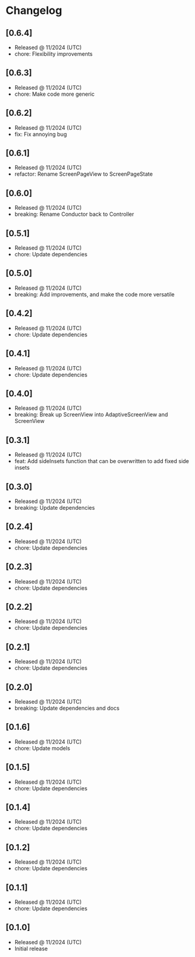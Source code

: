 # Changelog

## [0.6.4]

- Released @ 11/2024 (UTC)
- chore: Flexibility improvements

## [0.6.3]

- Released @ 11/2024 (UTC)
- chore: Make code more generic

## [0.6.2]

- Released @ 11/2024 (UTC)
- fix: Fix annoying bug

## [0.6.1]

- Released @ 11/2024 (UTC)
- refactor: Rename ScreenPageView to ScreenPageState

## [0.6.0]

- Released @ 11/2024 (UTC)
- breaking: Rename Conductor back to Controller

## [0.5.1]

- Released @ 11/2024 (UTC)
- chore: Update dependencies

## [0.5.0]

- Released @ 11/2024 (UTC)
- breaking: Add improvements, and make the code more versatile

## [0.4.2]

- Released @ 11/2024 (UTC)
- chore: Update dependencies

## [0.4.1]

- Released @ 11/2024 (UTC)
- chore: Update dependencies

## [0.4.0]

- Released @ 11/2024 (UTC)
- breaking: Break up ScreenView into AdaptiveScreenView and ScreenView

## [0.3.1]

- Released @ 11/2024 (UTC)
- feat: Add sideInsets function that can be overwritten to add fixed side insets

## [0.3.0]

- Released @ 11/2024 (UTC)
- breaking: Update dependencies

## [0.2.4]

- Released @ 11/2024 (UTC)
- chore: Update dependencies

## [0.2.3]

- Released @ 11/2024 (UTC)
- chore: Update dependencies

## [0.2.2]

- Released @ 11/2024 (UTC)
- chore: Update dependencies

## [0.2.1]

- Released @ 11/2024 (UTC)
- chore: Update dependencies

## [0.2.0]

- Released @ 11/2024 (UTC)
- breaking: Update dependencies and docs

## [0.1.6]

- Released @ 11/2024 (UTC)
- chore: Update models

## [0.1.5]

- Released @ 11/2024 (UTC)
- chore: Update dependencies

## [0.1.4]

- Released @ 11/2024 (UTC)
- chore: Update dependencies

## [0.1.2]

- Released @ 11/2024 (UTC)
- chore: Update dependencies

## [0.1.1]

- Released @ 11/2024 (UTC)
- chore: Update dependencies

## [0.1.0]

- Released @ 11/2024 (UTC)
- Initial release
